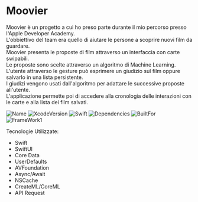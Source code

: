 # Moovier

Moovier è un progetto a cui ho preso parte durante il mio percorso presso l'Apple Developer Academy.<br />
L'obbiettivo del team era quello di aiutare le persone a scoprire nuovi film da guardare.<br />
Moovier presenta le proposte di film attraverso un interfaccia con carte swipabili.<br />
Le proposte sono scelte attraverso un algoritmo di Machine Learning.<br />
L'utente attraverso le gesture può esprimere un giudizio sul film oppure salvarlo in una lista persistente.<br />
I giudizi vengono usati dall'algoritmo per adattare le successive proposte all'utente.<br />
L'applicazione permette poi di accedere alla cronologia delle interazioni con le carte e alla lista dei film salvati.<br />

![Name](https://badgen.net/badge/AQTeam/AirQuotes/green?icon=github)
![XcodeVersion](https://badgen.net/badge/XcodeVersion/13.0/green/?icon=apple)
![Swift](https://badgen.net/badge/SwiftVersion/5.5/red/?icon=apple)
![Dependencies](https://badgen.net/badge/dependencies/none/green?)
![BuiltFor](https://badgen.net/badge/BuiltFor/iOS15.0/green?) <br />
![FrameWork1](https://badgen.net/badge/FrameworkUsed/SwiftUI/red/?icon=apple)


Tecnologie Utilizzate:
- Swift
- SwiftUI
- Core Data
- UserDefaults
- AVFoundation
- Async/Await
- NSCache
- CreateML/CoreML
- API Request
